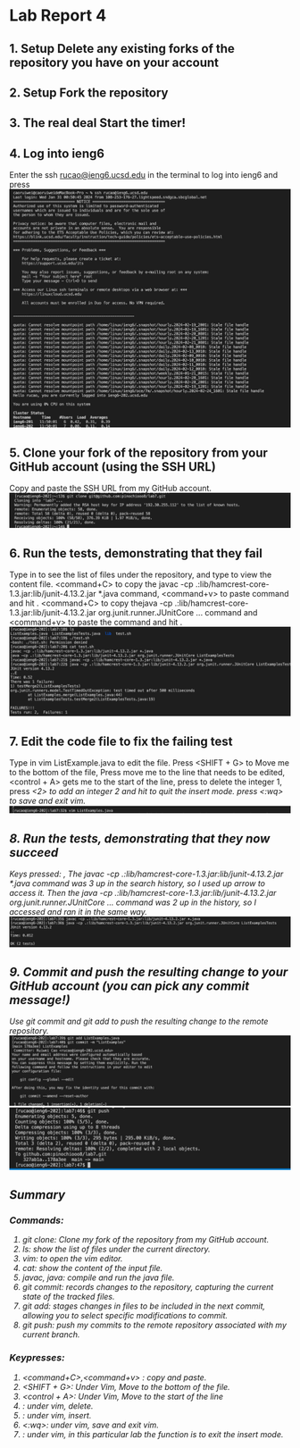 # Lab Report 4

## 1. Setup Delete any existing forks of the repository you have on your account

## 2. Setup Fork the repository

## 3. The real deal Start the timer!

## 4. Log into ieng6
  Enter the ssh rucao@ieng6.ucsd.edu in the terminal to log into ieng6 and press <enter>
![Image](step4.png)

## 5. Clone your fork of the repository from your GitHub account (using the SSH URL)
  Copy and paste the SSH URL from my GitHub account. 
  ![Image](step5.png)
  
## 6. Run the tests, demonstrating that they fail
  Type in <ls><enter> to see the list of files under the repository, and type <cat test.sh> to view the content file. <command+C> to copy the javac -cp .:lib/hamcrest-core-1.3.jar:lib/junit-4.13.2.jar *.java command, 
  <command+v> to paste command and hit <enter>. <command+C> to copy thejava -cp .:lib/hamcrest-core-1.3.jar:lib/junit-4.13.2.jar org.junit.runner.JUnitCore ... command and  <command+v> to paste the command and hit <enter>. 
  ![Image](step6.png)

## 7. Edit the code file to fix the failing test
  Type in vim ListExample.java to edit the file. 
  Press <SHIFT + G> to Move me to the bottom of the file, Press<k><k><k><k><k><k> move me to the line that needs to be edited, <control + A> gets me to the start of the line, press <dw> to delete the integer 1, press <i> <2> <space>to 
  add an integer 2 and hit <esc> to quit the insert mode. press <:wq> to save and exit vim. 
  ![Image](step7.png)

## 8. Run the tests, demonstrating that they now succeed
Keys pressed: <up><up><up><enter>, <up><up><enter> The javac -cp .:lib/hamcrest-core-1.3.jar:lib/junit-4.13.2.jar *.java command was 3 up in the search history, so I used up arrow to access it. 
Then the java -cp .:lib/hamcrest-core-1.3.jar:lib/junit-4.13.2.jar org.junit.runner.JUnitCore ... command was 2 up in the history, so I accessed and ran it in the same way.
![Image](step8.png)

## 9. Commit and push the resulting change to your GitHub account (you can pick any commit message!)
Use git commit and git add to push the resulting change to the remote repository. 
![Image](step9.png)
![Image](step9-1.png)
## Summary 
 ### Commands: 
   1. git clone: Clone my fork of the repository from my GitHub account.
   2. ls: show the list of files under the current directory.
   3. vim: to open the vim editor.
   4. cat: show the content of the input file.
   5. javac, java: compile and run the java file.
   6. git commit: records changes to the repository, capturing the current state of the tracked files.
   7. git add: stages changes in files to be included in the next commit, allowing you to select specific modifications to commit.
   8. git push: push my commits to the remote repository associated with my current branch.
 ### Keypresses:
   1. <command+C>,<command+v> : copy and paste.
   2. <SHIFT + G>: Under Vim, Move to the bottom of the file.
   3. <control + A>: Under Vim, Move to the start of the line
   4. <dw> : under vim, delete.
   5. <i> : under vim, insert.
   6. <:wq>: under vim, save and exit vim.
   7. <esc>: under vim, in this particular lab the function is to exit the insert mode. 
